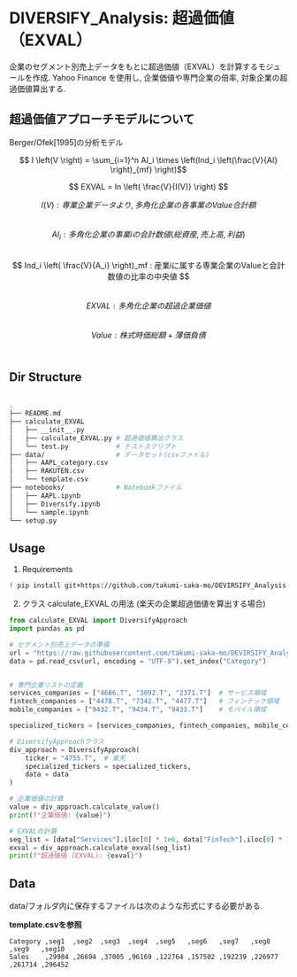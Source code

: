 # DIVERSIFY_Analysis: 超過価値（EXVAL）

企業のセグメント別売上データをもとに超過価値（EXVAL）を計算するモジュールを作成.
Yahoo Finance を使用し, 企業価値や専門企業の倍率, 対象企業の超過価値算出する.



## 超過価値アプローチモデルについて

Berger/Ofek[1995]の分析モデル

$$ I \left(V \right) = \sum_{i=1}^n AI_i \times \left(Ind_i \left(\frac{V}{AI} \right)_{mf} \right)$$


$$ EXVAL = ln \left( \frac{V}{I(V)} \right) $$

$$ I(V)  : 専業企業データより, 多角化企業の各事業のValue合計額 $$ <br>
$$ AI_i  : 多角化企業の事業iの会計数値(総資産, 売上高, 利益) $$ <br>
$$ Ind_i \left( \frac{V}{A_i} \right)_mf  : 産業iに属する専業企業のValueと会計数値の比率の中央値 $$ <br>
$$ EXVAL  : 多角化企業の超過企業価値 $$ <br>
$$ Value  : 株式時価総額 + 薄価負債 $$ <br>


## Dir Structure
```bash

.
├── README.md
├── calculate_EXVAL
│   ├── __init__.py
│   ├── calculate_EXVAL.py # 超過価値算出クラス
│   └── test.py            # テストスクリプト
├── data/                  # データセット(csvファイル)
│   ├── AAPL_category.csv
│   ├── RAKUTEN.csv
│   └── template.csv
├── notebooks/             # Notebookファイル
│   ├── AAPL.ipynb
│   ├── Diversify.ipynb
│   └── sample.ipynb
└── setup.py


```

## Usage

1. Requirements
```bash
! pip install git+https://github.com/takumi-saka-mo/DEVIRSIFY_Analysis.git
```

2. クラス calculate_EXVAL の用法
(楽天の企業超過価値を算出する場合)
```python
from calculate_EXVAL import DiversifyApproach
import pandas as pd

# セグメント別売上データの準備
url = "https://raw.githubusercontent.com/takumi-saka-mo/DEVIRSIFY_Analysis/main/data/RAKUTEN.csv" # HP掲載データより作成
data = pd.read_csv(url, encoding = "UTF-8").set_index("Category")


# 専門企業リストの定義
services_companies = ["4686.T", "3092.T", "2371.T"]  # サービス領域
fintech_companies = ["4478.T", "7342.T", "4477.T"]   # フィンテック領域
mobile_companies = ["9432.T", "9434.T", "9433.T"]    # モバイル領域

specialized_tickers = [services_companies, fintech_companies, mobile_companies]

# DiversifyApproachクラス
div_approach = DiversifyApproach(
    ticker = "4755.T",  # 楽天
    specialized_tickers = specialized_tickers,
    data = data
)

# 企業価値の計算
value = div_approach.calculate_value()
print(f"企業価値: {value}")

# EXVALの計算
seg_list = [data["Services"].iloc[0] * 1e6, data["FinTech"].iloc[0] * 1e6]
exval = div_approach.calculate_exval(seg_list)
print(f"超過価値 (EXVAL): {exval}")
```

## Data
data/フォルダ内に保存するファイルは次のような形式にする必要がある.


**template.csvを参照**
```csv
Category ,seg1  ,seg2  ,seg3  ,seg4  ,seg5   ,seg6   ,seg7   ,seg8   ,seg9   ,seg10
Sales    ,29984 ,26694 ,37005 ,96169 ,122764 ,157502 ,192239 ,226977 ,261714 ,296452
```



